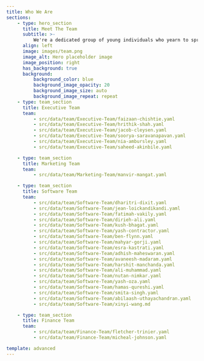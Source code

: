 ```yaml
---
title: Who We Are
sections:
    - type: hero_section
      title: Meet The Team
      subtitle: >-
          We're a dedicated group of young individuals who yearn to spread positivity and love through software. We encourage our team to be proud of their creativity, be optimistic and open-minded about technology while giving back to the community through Software for Love.
      align: left
      image: images/team.png
      image_alt: Hero placeholder image
      image_position: right
      has_background: true
      background:
          background_color: blue
          background_image_opacity: 20
          background_image_size: auto
          background_image_repeat: repeat
    - type: team_section
      title: Executive Team
      team:
          - src/data/team/Executive-Team/faizaan-chishtie.yaml
          - src/data/team/Executive-Team/hrithik-shah.yaml
          - src/data/team/Executive-Team/jacob-cleysen.yaml
          - src/data/team/Executive-Team/soorya-saravanapavan.yaml
          - src/data/team/Executive-Team/nia-ambursley.yaml
          - src/data/team/Executive-Team/saheed-akinbile.yaml

    - type: team_section
      title: Marketing Team
      team:
          - src/data/team/Marketing-Team/manvir-mangat.yaml

    - type: team_section
      title: Software Team
      team:
          - src/data/team/Software-Team/dharitri-dixit.yaml
          - src/data/team/Software-Team/jean-loickandikandi.yaml
          - src/data/team/Software-Team/fatimah-vakily.yaml
          - src/data/team/Software-Team/dirieh-ali.yaml
          - src/data/team/Software-Team/kush-bhagat.yaml
          - src/data/team/Software-Team/yash-contractor.yaml
          - src/data/team/Software-Team/ben-flynn.yaml
          - src/data/team/Software-Team/mahyar-gorji.yaml
          - src/data/team/Software-Team/esra-kastrati.yaml
          - src/data/team/Software-Team/adhish-maheswaran.yaml
          - src/data/team/Software-Team/avaneesh-madaram.yaml
          - src/data/team/Software-Team/harshit-manchanda.yaml
          - src/data/team/Software-Team/ali-muhammad.yaml
          - src/data/team/Software-Team/nutan-nimkar.yaml
          - src/data/team/Software-Team/yash-oza.yaml
          - src/data/team/Software-Team/hamas-qureshi.yaml
          - src/data/team/Software-Team/smita-singh.yaml
          - src/data/team/Software-Team/abilaash-uthayachandran.yaml
          - src/data/team/Software-Team/xinyi-wang.md

    - type: team_section
      title: Finance Team
      team:
          - src/data/team/Finance-Team/fletcher-trinier.yaml
          - src/data/team/Finance-Team/micheal-johnson.yaml

template: advanced
---
```

